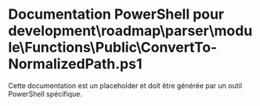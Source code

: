 # Documentation PowerShell pour development\roadmap\parser\module\Functions\Public\ConvertTo-NormalizedPath.ps1

Cette documentation est un placeholder et doit être générée par un outil PowerShell spécifique.
